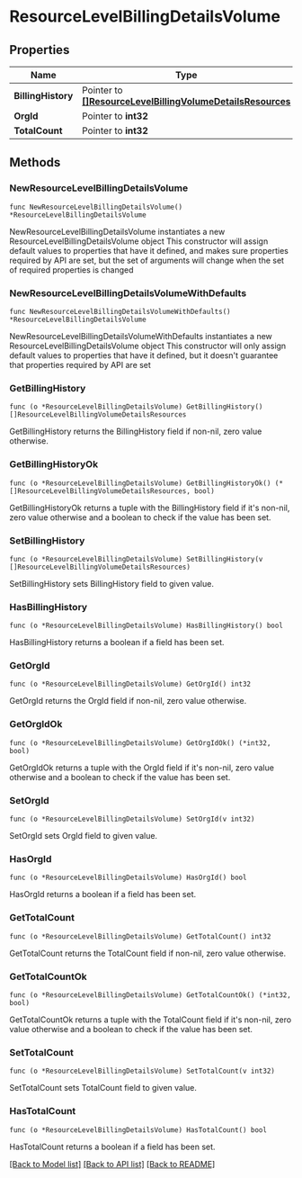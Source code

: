 # ResourceLevelBillingDetailsVolume

## Properties

Name | Type | Description | Notes
------------ | ------------- | ------------- | -------------
**BillingHistory** | Pointer to [**[]ResourceLevelBillingVolumeDetailsResources**](ResourceLevelBillingVolumeDetailsResources.md) |  | [optional] 
**OrgId** | Pointer to **int32** |  | [optional] 
**TotalCount** | Pointer to **int32** |  | [optional] 

## Methods

### NewResourceLevelBillingDetailsVolume

`func NewResourceLevelBillingDetailsVolume() *ResourceLevelBillingDetailsVolume`

NewResourceLevelBillingDetailsVolume instantiates a new ResourceLevelBillingDetailsVolume object
This constructor will assign default values to properties that have it defined,
and makes sure properties required by API are set, but the set of arguments
will change when the set of required properties is changed

### NewResourceLevelBillingDetailsVolumeWithDefaults

`func NewResourceLevelBillingDetailsVolumeWithDefaults() *ResourceLevelBillingDetailsVolume`

NewResourceLevelBillingDetailsVolumeWithDefaults instantiates a new ResourceLevelBillingDetailsVolume object
This constructor will only assign default values to properties that have it defined,
but it doesn't guarantee that properties required by API are set

### GetBillingHistory

`func (o *ResourceLevelBillingDetailsVolume) GetBillingHistory() []ResourceLevelBillingVolumeDetailsResources`

GetBillingHistory returns the BillingHistory field if non-nil, zero value otherwise.

### GetBillingHistoryOk

`func (o *ResourceLevelBillingDetailsVolume) GetBillingHistoryOk() (*[]ResourceLevelBillingVolumeDetailsResources, bool)`

GetBillingHistoryOk returns a tuple with the BillingHistory field if it's non-nil, zero value otherwise
and a boolean to check if the value has been set.

### SetBillingHistory

`func (o *ResourceLevelBillingDetailsVolume) SetBillingHistory(v []ResourceLevelBillingVolumeDetailsResources)`

SetBillingHistory sets BillingHistory field to given value.

### HasBillingHistory

`func (o *ResourceLevelBillingDetailsVolume) HasBillingHistory() bool`

HasBillingHistory returns a boolean if a field has been set.

### GetOrgId

`func (o *ResourceLevelBillingDetailsVolume) GetOrgId() int32`

GetOrgId returns the OrgId field if non-nil, zero value otherwise.

### GetOrgIdOk

`func (o *ResourceLevelBillingDetailsVolume) GetOrgIdOk() (*int32, bool)`

GetOrgIdOk returns a tuple with the OrgId field if it's non-nil, zero value otherwise
and a boolean to check if the value has been set.

### SetOrgId

`func (o *ResourceLevelBillingDetailsVolume) SetOrgId(v int32)`

SetOrgId sets OrgId field to given value.

### HasOrgId

`func (o *ResourceLevelBillingDetailsVolume) HasOrgId() bool`

HasOrgId returns a boolean if a field has been set.

### GetTotalCount

`func (o *ResourceLevelBillingDetailsVolume) GetTotalCount() int32`

GetTotalCount returns the TotalCount field if non-nil, zero value otherwise.

### GetTotalCountOk

`func (o *ResourceLevelBillingDetailsVolume) GetTotalCountOk() (*int32, bool)`

GetTotalCountOk returns a tuple with the TotalCount field if it's non-nil, zero value otherwise
and a boolean to check if the value has been set.

### SetTotalCount

`func (o *ResourceLevelBillingDetailsVolume) SetTotalCount(v int32)`

SetTotalCount sets TotalCount field to given value.

### HasTotalCount

`func (o *ResourceLevelBillingDetailsVolume) HasTotalCount() bool`

HasTotalCount returns a boolean if a field has been set.


[[Back to Model list]](../README.md#documentation-for-models) [[Back to API list]](../README.md#documentation-for-api-endpoints) [[Back to README]](../README.md)


